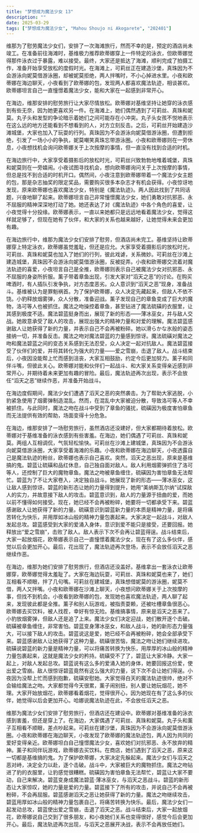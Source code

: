 ```yaml
---
title: "梦想成为魔法少女 13"
description: ""
date: 2025-03-29
tags: ["梦想成为魔法少女", "Mahou Shoujo ni Akogarete", "202401"]
---
```


维那为了慰劳魔法少女们，安排了一次海滩旅行，然而不幸的是，预定的酒店尚未竣工。在准备前往海滩时，基维极力推荐欧蒂娜穿上一件特定的泳衣，但欧蒂娜觉得那件泳衣过于暴露，难以接受。最终，大家还是抵达了海滩，顺利完成了拍摄工作，准备开始享受放松的度假时光。在海滩上，可莉丝正在建造沙堡，真珠因为不会游泳向妮莫借游泳圈，却被妮莫拒绝，两人拌嘴时，不小心掉进水里。小夜和欧蒂娜在海边聊天，小夜看到了欧蒂娜的包，发现两人都喜欢魔法轨迹，相谈甚欢。欧蒂娜坦言自己一直憧憬着魔法少女，能和大家在一起感到非常开心。

在海边，维那安排的慰劳旅行让大家尽情放松。欧蒂娜对基维坚持让她穿的泳衣感到有些无奈，因为她更喜欢另一件。在海滩上，她们偶然遇到了可莉丝、真珠和妮莫。丸子头和发型的争论暗示着她们之间可能存在小冲突。丸子头女孩不悦地表示在这么远的地方还能看到不想看到的人，对方立刻反击。之后，可莉丝开始建造沙滩城堡，大家也加入了玩耍的行列。真珠因为不会游泳向妮莫借游泳圈，但遭到拒绝，引发了一场小小的争执，妮莫嘲笑真珠忘带游泳圈。小夜和欧蒂娜则在一旁休息，小夜想找机会询问欧蒂娜关于上次按摩的事情，但一直没有找到合适的时机。

在海边旅行中，大家享受着摄影后的放松时光，可莉丝兴致勃勃地堆着城堡，真珠和妮莫则在一旁嬉闹。小夜试图寻找机会，想向欧蒂娜询问关于上次按摩的事情，但总是找不到合适的时机开口。偶然间，小夜注意到欧蒂娜带着一个魔法少女主题的包，那是杂志抽奖的限定奖品，需要购买很多本杂志才有机会获得。小夜惊讶地发现，原来欧蒂娜也喜欢魔法少女，特别是《魔法轨迹》。两人因此找到了共同话题，兴奋地聊了起来。欧蒂娜坦言自己非常憧憬魔法少女，她们勇敢对抗邪恶、永不屈服的精神深深地打动了她。她还表达了对《魔法轨迹》中各个角色的喜爱，让小夜觉得十分投缘。欧蒂娜表示，一直以来她都只是远远地看着魔法少女，觉得这样就足够了，但现在她有了伙伴，和大家的关系也越来越好，让她觉得未来会更加有趣。

在海边旅行中，维那为魔法少女们安排了慰劳，但酒店尚未完工。基维坚持让欧蒂娜穿上特定泳衣，欧蒂娜虽觉羞耻，但还是应允。大家享受着摄影后的放松时光，可莉丝、真珠和妮莫也加入了她们的行列，彼此戏谑，关系微妙。可莉丝在沙滩上建造城堡，真珠因不会游泳向妮莫借游泳圈，反被捉弄。小夜和欧蒂娜交流着对魔法轨迹的喜爱，小夜坦言自己是全推，欧蒂娜则表示自己被魔法少女对抗邪恶、永不屈服的身姿所折服。薰子带着章鱼出现，引发大家对“滔天之恶”的讨论。在购买啤酒时，有人插队引发争执，对方态度恶劣。众人意识到“滔天之恶”现身，准备战斗。基维被认为是罪魁祸首。为了保护欧蒂娜，众人决定先藏起来，但敌人不依不饶。小豹释放烟雾弹，众人分散，准备迎战。薰子发现自己的章鱼变成了巨大的魔物，洛可等人也被抓住。魔法之吻操控着章鱼，甚至钻进了魔法硫磺的衣服里，让其感到极度不适。魔法碧蓝挺身而出，展现了新的形态——薄冰巫女，并与敌人交战。她故意承受了敌人的攻击，展现出强大的精神力量和对爱的理解。魔法碧蓝感谢敌人让她获得了新的力量，并表示自己不会再被粉碎。她以滑らかな氷般的姿态接纳一切，并准备反击。魔法之吻对魔法碧蓝的力量感到惊讶。魔法硫磺对魔法之吻和魔法碧蓝之间的变态关系感到无法忍受，众人决定一起对抗敌人。魔法碧蓝接受了伙伴们的爱，并将其转化为强大的力量——爱之雪崩，击退了敌人。战斗结束后，小夜因没能帮上忙而感到沮丧，大家互相鼓励，约定今后更加努力。薰子和同伴斗嘴，但彼此关心。欧蒂娜对能和伙伴们一起战斗、和大家关系变得亲近感到非常开心，并期待着未来更加有趣的冒险。最后，魔法轨迹再次出现，表示不会放任“滔天之恶”继续作恶，并准备开始战斗。

在海边度假期间，魔法少女们遭遇了滔天之恶的突然袭击。为了帮助大家逃脱，小豹紧急使用了烟雾弹制造混乱。然而，在混乱中大家被迫分散，导致洛可等人不幸被抓住。与此同时，魔法之吻在战斗中受到了章鱼的骚扰，硫磺因为极度害怕章鱼而无法提供有效的帮助，场面变得十分危急。

在海边，维那安排了一场慰劳旅行，虽然酒店还没建好，但大家都期待着放松。欧蒂娜对于基维准备的泳衣感到有些害羞。在海边，她们偶遇了可莉丝、真珠和妮莫。两组人互相调侃，气氛轻松愉快。可莉丝在沙滩上建城堡，真珠因为不会游泳向妮莫借游泳圈，大家享受着海滩的乐趣。小夜和欧蒂娜在海边聊天，小夜透露自己是魔法轨迹的粉丝，欧蒂娜也表示自己喜欢。突然，滔天之恶出现，原来是基维搞的鬼。碧蓝让硫磺和品红休息，自己独自面对敌人。敌人利用烟雾弹抓住了洛可等人，还控制了巨大的魔物章鱼。魔法之吻被章鱼缠住，硫磺因为害怕章鱼无法帮忙。碧蓝为了不让大家卷入，决定独自战斗。她展现了新的形态——薄冰巫女，这让敌人感到惊讶。碧蓝的新形态让她的力量得到提升，她用“美纳斯瓦尔纳”试探敌人的实力，并故意接下敌人的攻击。碧蓝意识到，敌人的力量源于扭曲的爱，而她以前不懂得如何接受。现在，她已经不会再被粉碎，她要将一切都承受下来。碧蓝感谢敌人让她获得了新的力量。硫磺意识到碧蓝新力量的本质是精神力量，是将痛苦转化为快乐，并用厚如冰山般的精神力量包裹起来。大家决定一起战斗，对敌人发起总攻。碧蓝感受到大家的爱涌入身体，意识到爱不能只是接受，还要回报。她释放出“爱之雪崩”，击败了敌人。敌人表示下次不会再让碧蓝得逞。战斗结束后，大家一起放烟花，欧蒂娜表示自己一直憧憬着魔法少女，现在有了这么多伙伴，感觉以后会更加开心。最后，花出现了，魔法轨迹再次登场，表示不会放任滔天之恶继续作恶。

在海边，维那为她们安排了慰劳旅行，但酒店还没盖好。基维拿出一套泳衣让欧蒂娜穿，欧蒂娜觉得太羞耻了。大家在海边玩耍，可莉丝、真珠和妮莫也来了，她们互相看不顺眼，拌了几句嘴。可莉丝在建城堡，真珠想借妮莫的游泳圈，妮莫不借，两人又拌嘴。小夜和欧蒂娜在沙滩上聊天，小夜想问欧蒂娜关于上次按摩的事，但找不到机会。小夜看到欧蒂娜的包，发现她也喜欢魔法轨迹，两人聊了起来，发现彼此都是全推。薰子和别人玩游戏，被指责耍赖，还被吐槽章鱼很恶心。欧蒂娜去买饮料，被人找茬，幸好有惊无险。基维搞事情，原来是滔天之恶来了。小豹放烟雾弹，但敌人还是追了上来。魔法少女们决定迎战，她们散开逐个击破。硫磺被章鱼缠住，非常害怕。碧蓝变身薄冰巫女，和敌人战斗，她的新形态力量强大，可以接下敌人的攻击。碧蓝说这是爱，她已经不会再被粉碎，她会全部承受下来。碧蓝感谢敌人让她获得了这种力量。硫磺很苦恼，魔法之吻让她们继续进攻。硫磺说碧蓝的新力量是精神力量，可以将痛苦转换为快乐，用厚厚的冰山般的精神力量包裹起来，这就是魔法少女的矜持。硫磺受不了了，碧蓝让大家冷静。大家一起上，对敌人发起总攻。碧蓝说有这么多的爱涌入她的身体，她要回报这份爱，使出爱之雪崩。敌人很惊讶碧蓝竟然有这么强大的力量，说下次不会让她们得逞。小夜因为没帮上忙而感到抱歉，硫磺安慰她。大家觉得白天的魔法轨迹很帅，绝对不会输给魔法之吻。大家都觉得今天很累，薰子闹别扭，别人要让她玩烟花，她不理。大家开始放烟花，欧蒂娜看着烟花，觉得很开心，因为她现在有了这么多的伙伴，她觉得以后会更加开心。哈娜说魔法轨迹在此，不会放任滔天之恶。

维那为魔法少女们安排了慰劳旅行，但酒店还在建设中。欧蒂娜对基维准备的泳衣感到害羞，但还是穿上了。在海边，大家偶遇了可莉丝、真珠和妮莫。丸子头和薰子互相看不顺眼，差点吵起来。可莉丝在建沙堡，真珠因为不会游泳向妮莫借游泳圈。小夜和欧蒂娜在海边聊天，小夜发现了欧蒂娜的魔法轨迹包，两人因为共同的爱好变得亲近。欧蒂娜坦白自己憧憬魔法少女，喜欢她们对抗邪恶、永不放弃的精神。薰子和同伴玩游戏，欧蒂娜去买饮料。在商店，她们遇到了滔天之恶，原来这一切都是基维搞的鬼。为了保护欧蒂娜，大家决定先躲起来。魔法少女们与滔天之恶对峙，决定全力以赴，逐个击破。战斗中，大家被巨大的魔物抓住。魔法之吻钻进了豹的衣服里，让豹感觉很糟糕。硫磺因为害怕章鱼无法帮忙，碧蓝让大家不要动，自己来解决。碧蓝变身成魔法碧蓝·薄冰巫女，与滔天之恶战斗。碧蓝的新形态让大家惊叹，她的力量是爱的力量。碧蓝接下了所有的攻击，并说自己不会再被粉碎，不会再屈服。碧蓝感谢滔天之恶让她获得了新的力量。魔法之吻继续攻击，碧蓝用厚如冰山般的精神力量包裹自己，将痛苦转换为快乐。最后，魔法少女们一起发动总攻，碧蓝使出爱之雪崩，击退了滔天之恶。战斗结束后，大家一起放烟花，欧蒂娜说自己交到了很多朋友，和小夜她们关系也变得很好，感觉今后会更加开心。最后，魔法轨迹再次出现，与滔天之恶展开决战，表示不会再放任她们。